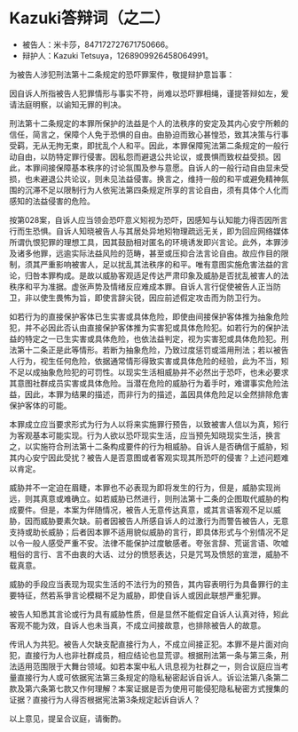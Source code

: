 # Kazuki答辩词（之二）

- 被告人：米卡莎，847172727671750666。
- 辩护人：Kazuki Tetsuya，1268909926458064991。

为被告人涉犯刑法第十二条规定的恐吓罪案件，敬提辩护意旨事：

因自诉人所指被告人犯罪情形与事实不符，尚难以恐吓罪相绳，谨提答辩如左，爰请法庭明察，以谕知无罪的判决。

刑法第十二条规定的本罪所保护的法益是个⼈的法秩序的安定及其内心安宁所赖的信任，简言之，保障个人免于恐惧的自由。由胁迫而致心甚惶恐，致其决策与行事受羁，无从无拘无束，即扰乱个人和平。因此，本罪保障宪法第二条规定的一般行动自由，以防特定罪行侵害。因私怨而避退公共论议，或畏惧而致权益受损。因此，本罪间接保障基本秩序的讨论氛围及参与意愿。自诉人的一般行动自由显未受损，也未避退公共论议，则未见法益侵害。换言之，维持一般的和平或避免精神氛围的沉滞不足以限制行为人依宪法第四条规定所享的言论自由，须有具体个人化而感知的法益侵害的危险。

按第028案，自诉人应当领会恐吓意义矧视为恐吓，因感知与认知能力得否因所言行而生恐惧。自诉人知晓被告人与其居处异地矧物理疏远无关，即为回应网络媒体所谓仇恨犯罪的理想工具，因其鼓励相对匿名的环境诱发即兴言论。此外，本罪涉及诸多他罪，远逾实际法益风险的范畴，甚至或压抑合法言论自由。故应作目的限制，须其严重影响被害人，足以扰乱其法秩序的和平。唯有意图实施危害法益的言论，归咎本罪构成。是故以威胁客观适足传达严肃印象及威胁是否扰乱被害人的法秩序和平为准据。虚张声势及情绪反应难成本罪。自诉人言行促使被告人正当防卫，非以使生畏怖为旨，即使言辞尖锐，因应前述假定攻击而为防卫行为。

如若行为的直接保护客体已生实害或具体危险，即使由间接保护客体推为抽象危险犯，并不必因此否认由直接保护客体推为实害犯或具体危险犯。如若行为的保护法益的特定之一已生实害或具体危险，也依法益判定，视为实害犯或具体危险犯。刑法第十二条正是此等情形。若断为抽象危险，乃致过度惩罚或滥用刑法；若以被告人行为，视生任何危险，依据通常情形得致实害或具体危险的经验，此为不当，矧不足以成抽象危险犯的可罚性。以现实生活相威胁并不必然出于恐吓，也未必要求其意图社群成员实害或具体危险。当潜在危险的威胁行为着手时，难谓事实危险法益，因此，本罪为结果的描述，而非行为的描述，盖因具体危险足以全然排除危害保护客体的可能。

本罪成立应当要求形式为⾏为⼈以将来实施罪行预告，以致被害人信以为真，矧行为客观基本可能实现。行为人欲以恐吓现实生活，应当预先知晓现实生活，换言之，以实施符合刑法第十二条构成要件的⾏为相威胁。自诉人是否确信于威胁，矧其内心安宁因此受扰？被告人是否意图或者客观实现其所恐吓的侵害？上述问题难以肯定。

威胁并不一定迫在眉睫，本罪也不必表现为即将发生的行为，但是，威胁实现尚远，则其真意或难确立。如若威胁已然进行，则刑法第十二条的企图取代威胁的构成要件。但是，本案为伴随情况，被告人无意传达真意，或其言语客观不足以威胁，因而威胁要素欠缺。前者因被告人所感自诉人的过激行为而警告被告人，无意支持或助长威胁；后者因本罪不适用貌似威胁的言行，即具体形式与个别情况不足以令一般人感受严重不安。法律不能保护过度敏感者。夸张言辞、荒诞言语、吹嘘粗俗的言行、言不由衷的大话、过分的愤怒表达，只是咒骂及愤怒的宣泄，威胁不载真意。

威胁的手段应当表现为现实生活的不法行为的预告，其内容表明行为具备罪行的主要特征，然若系爭言论模糊不足为威胁，即使自诉人或因此联想严重犯罪。

被告人知悉其言论或行为具有威胁性质，但是显然不能假定自诉人认真对待，矧此客观不能为效，自诉人也未当真，不成立间接故意，也排除被告人的故意。

传讯人为共犯。被告人欠缺支配直接行为人，不成立间接正犯。本罪不是片面对向犯，直接行为人也非社群成员，相应结论也显荒谬。根据刑法第一条与第三条，刑法适用范围限于大舞台领域。如若本案中私人讯息视为社群之一，则合议庭应当考量直接行为人或可依据宪法第三条规定的隐私秘密起诉自诉人。诉讼法第八条第二款及第六条第七款又作何理解？本案证据是否为使用可能侵犯隐私秘密方式搜集的证据？直接行为人得否根据宪法第3条规定起诉自诉人？

以上意见，提呈合议庭，请衡酌。
